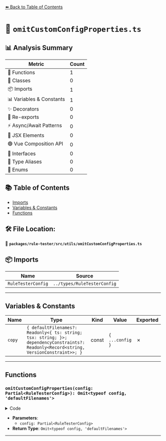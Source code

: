 [⬅️ Back to Table of Contents](../../../../index.md)

# 📄 `omitCustomConfigProperties.ts`

## 📊 Analysis Summary

| Metric | Count |
|--------|-------|
| 🔧 Functions | 1 |
| 🧱 Classes | 0 |
| 📦 Imports | 1 |
| 📊 Variables & Constants | 1 |
| ✨ Decorators | 0 |
| 🔄 Re-exports | 0 |
| ⚡ Async/Await Patterns | 0 |
| 💠 JSX Elements | 0 |
| 🟢 Vue Composition API | 0 |
| 📐 Interfaces | 0 |
| 📑 Type Aliases | 0 |
| 🎯 Enums | 0 |

## 📚 Table of Contents

- [Imports](#imports)
- [Variables & Constants](#variables-constants)
- [Functions](#functions)

## 🛠️ File Location:
📂 **`packages/rule-tester/src/utils/omitCustomConfigProperties.ts`**

## 📦 Imports

| Name | Source |
|------|--------|
| `RuleTesterConfig` | `../types/RuleTesterConfig` |


---

## Variables & Constants

| Name | Type | Kind | Value | Exported |
|------|------|------|-------|----------|
| `copy` | `{ defaultFilenames?: Readonly<{ ts: string; tsx: string; }>; dependencyConstraints?: Readonly<Record<string, VersionConstraint>>; }` | const | `{ ...config }` | ✗ |


---

## Functions

### `omitCustomConfigProperties(config: Partial<RuleTesterConfig>): Omit<typeof config, 'defaultFilenames'>`

<details><summary>Code</summary>

```ts
export function omitCustomConfigProperties(
  config: Partial<RuleTesterConfig>,
): Omit<typeof config, 'defaultFilenames'> {
  const copy = { ...config };

  delete copy.defaultFilenames;
  delete copy.dependencyConstraints;

  return copy;
}
```
</details>

- **Parameters**:
  - `config: Partial<RuleTesterConfig>`
- **Return Type**: `Omit<typeof config, 'defaultFilenames'>`

---